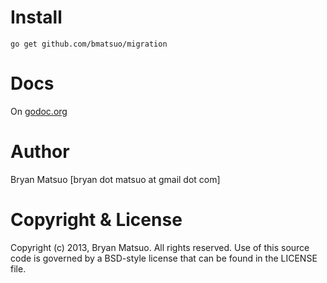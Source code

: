 [godoc.org]: http://godoc.org/github.com/bmatsuo/migration/ "godoc.org"

Install
=======

    go get github.com/bmatsuo/migration

Docs
====

On [godoc.org][]

Author
======

Bryan Matsuo [bryan dot matsuo at gmail dot com]

Copyright & License
===================

Copyright (c) 2013, Bryan Matsuo.
All rights reserved.
Use of this source code is governed by a BSD-style license that can be
found in the LICENSE file.
